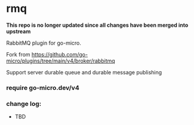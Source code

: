 # rmq

**This repo is no longer updated since all changes have been merged into upstream**

RabbitMQ plugin for go-micro.  

Fork from https://github.com/go-micro/plugins/tree/main/v4/broker/rabbitmq

Support server durable queue and durable message publishing

### require go-micro.dev/v4 

### change log:

- TBD